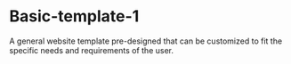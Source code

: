 # Basic-template-1
A general website template pre-designed that can be customized to fit the specific needs and requirements of the user.
